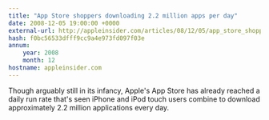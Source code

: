 ```yaml
---
title: "App Store shoppers downloading 2.2 million apps per day"
date: 2008-12-05 19:00:00 +0000
external-url: http://appleinsider.com/articles/08/12/05/app_store_shoppers_downloading_2_2_million_apps_per_day
hash: f0bc56533dfff9cc9a4e973fd097f03e
annum:
    year: 2008
    month: 12
hostname: appleinsider.com
---
```


Though arguably still in its infancy, Apple's App Store has already reached a daily run rate that's seen iPhone and iPod touch users combine to download approximately 2.2 million applications every day.
